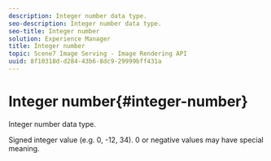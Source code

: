 ```yaml
---
description: Integer number data type.
seo-description: Integer number data type.
seo-title: Integer number
solution: Experience Manager
title: Integer number
topic: Scene7 Image Serving - Image Rendering API
uuid: 8f10318d-d284-43b6-8dc9-29999bff431a
---
```


# Integer number{#integer-number}

Integer number data type.

Signed integer value (e.g. 0, -12, 34). 0 or negative values may have special meaning. 
